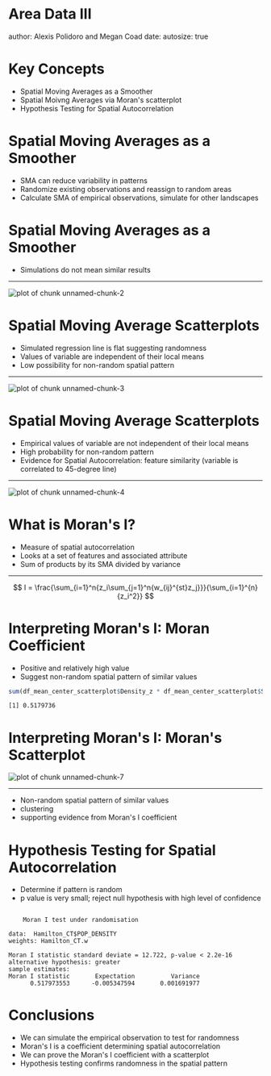 Area Data III
========================================================
author: Alexis Polidoro and Megan Coad 
date: 
autosize: true

Key Concepts
========================================================

- Spatial Moving Averages as a Smoother
- Spatial Moivng Averages via Moran's scatterplot
- Hypothesis Testing for Spatial Autocorrelation 




Spatial Moving Averages as a Smoother
========================================================
- SMA can reduce variability in patterns 
- Randomize existing observations and reassign to random areas
- Calculate SMA of empirical observations, simulate for other landscapes


Spatial Moving Averages as a Smoother
========================================================
- Simulations do not mean similar results

***

![plot of chunk unnamed-chunk-2](22-Area-Data-III-Slides-figure/unnamed-chunk-2-1.png)

Spatial Moving Average Scatterplots 
========================================================
- Simulated regression line is flat suggesting randomness
- Values of variable are independent of their local means
- Low possibility for non-random spatial pattern 

***

![plot of chunk unnamed-chunk-3](22-Area-Data-III-Slides-figure/unnamed-chunk-3-1.png)


Spatial Moving Average Scatterplots 
========================================================
- Empirical values of variable are not independent of their local means 
- High probability for non-random pattern
- Evidence for Spatial Autocorrelation: feature similarity (variable is correlated to 45-degree line)

***

![plot of chunk unnamed-chunk-4](22-Area-Data-III-Slides-figure/unnamed-chunk-4-1.png)

What is Moran's I?
========================================================
- Measure of spatial autocorrelation
- Looks at a set of features and associated attribute 
- Sum of products by its SMA divided by variance

***

$$
I = \frac{\sum_{i=1}^n{z_i\sum_{j=1}^n{w_{ij}^{st}z_j}}}{\sum_{i=1}^{n}{z_i^2}}
$$


Interpreting Moran's I: Moran Coefficient
========================================================



- Positive and relatively high value
- Suggest non-random spatial pattern of similar values 

```r
sum(df_mean_center_scatterplot$Density_z * df_mean_center_scatterplot$SMA_z) / sum(df_mean_center_scatterplot$Density_z^2)
```

```
[1] 0.5179736
```


Interpreting Moran's I: Moran's Scatterplot 
========================================================
![plot of chunk unnamed-chunk-7](22-Area-Data-III-Slides-figure/unnamed-chunk-7-1.png)

***

- Non-random spatial pattern of similar values
- clustering 
- supporting evidence from Moran's I coefficient


Hypothesis Testing for Spatial Autocorrelation
========================================================
- Determine if pattern is random 
- p value is very small; reject null hypothesis with high level of confidence 

```

	Moran I test under randomisation

data:  Hamilton_CT$POP_DENSITY  
weights: Hamilton_CT.w    

Moran I statistic standard deviate = 12.722, p-value < 2.2e-16
alternative hypothesis: greater
sample estimates:
Moran I statistic       Expectation          Variance 
      0.517973553      -0.005347594       0.001691977 
```

Conclusions
========================================================
- We can simulate the empirical observation to test for randomness
- Moran's I is a coefficient determining spatial autocorrelation
- We can prove the Moran's I coefficient with a scatterplot 
- Hypothesis testing confirms randomness in the spatial pattern
